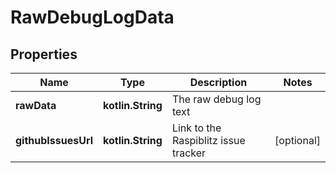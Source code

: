 
# RawDebugLogData

## Properties
Name | Type | Description | Notes
------------ | ------------- | ------------- | -------------
**rawData** | **kotlin.String** | The raw debug log text | 
**githubIssuesUrl** | **kotlin.String** | Link to the Raspiblitz issue tracker |  [optional]



